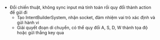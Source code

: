 - Đổi chiến thuật, không sync input mà tính toán rồi quy đổi thành action để gửi đi
  - Tạo IntentBuilderSystem, nhận socket, đảm nhiệm vai trò xác định và gửi hành vi
  - Giải quyết đoạn di chuyển, có thể quy đổi A, S, D, W thành tọa độ hoặc gửi thẳng key qua
